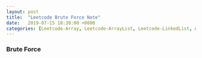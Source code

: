 ```yaml
---
layout: post
title:  "Leetcode Brute Force Note"
date:   2019-07-15 18:30:00 +0800
categories: [Leetcode-Array, Leetcode-ArrayList, Leetcode-LinkedList, Algorithm]
---
```

### Brute Force
